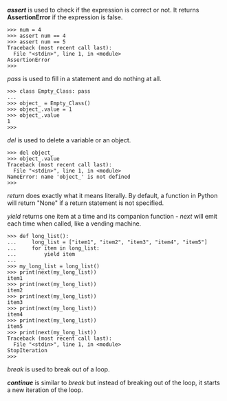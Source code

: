 _**assert**_ is used to check if the expression is correct or not. It returns **AssertionError** if the expression is false.

```
>>> num = 4
>>> assert num == 4
>>> assert num == 5
Traceback (most recent call last):
  File "<stdin>", line 1, in <module>
AssertionError
>>>
```

*pass* is used to fill in a statement and do nothing at all. 

```
>>> class Empty_Class: pass
...
>>> object_ = Empty_Class()
>>> object_.value = 1
>>> object_.value
1
>>>
```

*del* is used to delete a variable or an object.

```
>>> del object_
>>> object_.value
Traceback (most recent call last):
  File "<stdin>", line 1, in <module>
NameError: name 'object_' is not defined
>>>
```

*return* does exactly what it means literally. By default, a function in Python will return "None" if a return statement is not specified.

*yield* returns one item at a time and its companion function - *next* will emit each time when called, like a vending machine.

```
>>> def long_list():
...     long_list = ["item1", "item2", "item3", "item4", "item5"]
...     for item in long_list:
...         yield item
...
>>> my_long_list = long_list()
>>> print(next(my_long_list))
item1
>>> print(next(my_long_list))
item2
>>> print(next(my_long_list))
item3
>>> print(next(my_long_list))
item4
>>> print(next(my_long_list))
item5
>>> print(next(my_long_list))
Traceback (most recent call last):
  File "<stdin>", line 1, in <module>
StopIteration
>>>
```

*break* is used to break out of a loop.

_**continue**_ is similar to *break* but instead of breaking out of the loop, it starts a new iteration of the loop.

